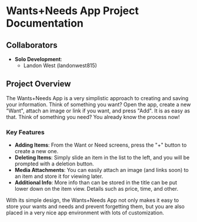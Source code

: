 # Wants+Needs App Project Documentation

## Collaborators
- **Solo Development**:
  - Landon West (landonwest815)

## Project Overview
The Wants+Needs App is a very simplistic approach to creating and saving your information. Think of something you want? Open the app, create a new "Want", attach an image or link if you want, and press "Add". It is as easy as that. Think of something you need? You already know the process now!

### Key Features
- **Adding Items**: From the Want or Need screens, press the "+" button to create a new one.
- **Deleting Items**: Simply slide an item in the list to the left, and you will be prompted with a deletion button.
- **Media Attachments**: You can easily attach an image (and links soon) to an item and store it for viewing later.
- **Additional Info**: More info than can be stored in the title can be put lower down on the item view. Details such as price, time, and other.

With its simple design, the Wants+Needs App not only makes it easy to store your wants and needs and prevent forgetting them, but you are also placed in a very nice app environment with lots of customization.
